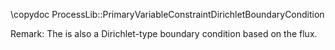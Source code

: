 \copydoc ProcessLib::PrimaryVariableConstraintDirichletBoundaryCondition

Remark: The is also a Dirichlet-type boundary condition based on the flux.
